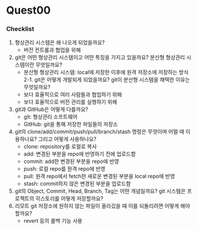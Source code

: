 # Quest00

### Checklist

1. 형상관리 시스템은 왜 나오게 되었을까요?
    - 버전 컨트롤과 협업을 위해
2. git은 어떤 형상관리 시스템이고 어떤 특징을 가지고 있을까요? 분산형 형상관리 시스템이란 무엇일까요?
    - 분산형 형상관리 시스템: local에 저장한 이후에 원격 저장소에 저장하는 방식
    2-1. git은 어떻게 개발되게 되었을까요? git이 분산형 시스템을 채택한 이유는 무엇일까요?
    - 보다 효율적으로 여러 사람들과 협업하기 위해
    - 보다 효율적으로 버전 관리를 실행하기 위해
3. git과 GitHub은 어떻게 다를까요?
    - git: 형상관리 소프트웨어
    - GitHub: git을 통해 저장한 파일들의 저장소
4. git의 clone/add/commit/push/pull/branch/stash 명령은 무엇이며 어떨 때 이용하나요? 그리고 어떻게 사용하나요?
    - clone: repository를 로컬로 복사
    - add: 변경된 부분을 repo에 반영하기 전에 업로드함
    - commit: add한 변경된 부분을 repo에 반영
    - push: 로컬 repo를 원격 repo에 반영
    - pull: 원격 repo에서 fetch한 새로운 변경된 부분을 local repo에 반영
    - stash: commit하지 않은 변경된 부분을 업로드함
5. git의 Object, Commit, Head, Branch, Tag는 어떤 개념일까요? git 시스템은 프로젝트의 히스토리를 어떻게 저장할까요?
6. 리모트 git 저장소에 원하지 않는 파일이 올라갔을 때 이를 되돌리려면 어떻게 해야 할까요?
    - revert 등의 롤백 기능 사용